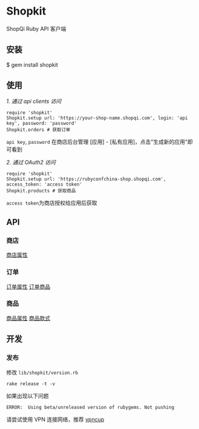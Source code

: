 # Shopkit

ShopQi Ruby API 客户端

## 安装

$ gem install shopkit

## 使用

*1. 通过 api clients 访问*

    require 'shopkit'
    Shopkit.setup url: 'https://your-shop-name.shopqi.com', login: 'api key', password: 'password'
    Shopkit.orders # 获取订单

`api key`, `password` 在商店后台管理 [应用] - [私有应用]，点击"生成新的应用"即可看到

*2. 通过 OAuth2 访问*

    require 'shopkit'
    Shopkit.setup url: 'https://rubyconfchina-shop.shopqi.com', access_token: 'access token'
    Shopkit.products # 获取商品

`access token`为商店授权给应用后获取

## API

### 商店

[商店属性](https://github.com/saberma/shopqi/blob/master/app/views/api/v1/shops/show.rabl)

### 订单

[订单属性](https://github.com/saberma/shopqi/blob/master/app/views/api/v1/orders/show.rabl)
[订单商品](https://github.com/saberma/shopqi/blob/master/app/views/api/v1/orders/line_items/show.rabl)

### 商品

[商品属性](https://github.com/saberma/shopqi/blob/master/app/views/api/v1/products/show.rabl)
[商品款式](https://github.com/saberma/shopqi/blob/master/app/views/api/v1/product_variants/show.rabl)

## 开发

### 发布

修改 `lib/shopkit/version.rb`

    rake release -t -v

如果出现以下问题

    ERROR:  Using beta/unreleased version of rubygems. Not pushing

请尝试使用 VPN 连接网络，推荐 [vpncup](http://vcup.in/Ecz)
